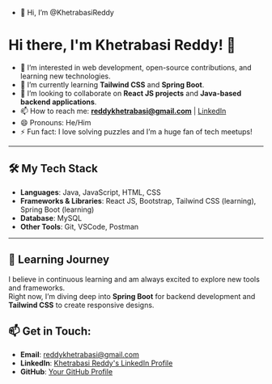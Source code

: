 - 👋 Hi, I’m @KhetrabasiReddy
# Hi there, I'm Khetrabasi Reddy! 👋

- 👀 I’m interested in web development, open-source contributions, and learning new technologies.
- 🌱 I’m currently learning **Tailwind CSS** and **Spring Boot**.
- 💞️ I’m looking to collaborate on **React JS projects** and **Java-based backend applications**.
- 📫 How to reach me: **[reddykhetrabasi@gmail.com](mailto:reddykhetrabasi@gmail.com)** | [LinkedIn](https://www.linkedin.com/in/khetrabasi-reddy-b0ba77224/)
- 😄 Pronouns: He/Him
- ⚡ Fun fact: I love solving puzzles and I’m a huge fan of tech meetups!

---

## 🛠️ My Tech Stack

- **Languages**: Java, JavaScript, HTML, CSS
- **Frameworks & Libraries**: React JS, Bootstrap, Tailwind CSS (learning), Spring Boot (learning)
- **Database**: MySQL
- **Other Tools**: Git, VSCode, Postman

---

## 🌱 Learning Journey

I believe in continuous learning and am always excited to explore new tools and frameworks.  
Right now, I’m diving deep into **Spring Boot** for backend development and **Tailwind CSS** to create responsive designs.
<!--
---
i will update it later
## 🚀 Projects

1. **[Project Name 1]**  
   _Description: Brief overview of the project, key features, and technologies used._

2. **[Project Name 2]**  
   _Description: Overview of the problem solved, tools used, and why it's significant._

---
 --->
## 📫 Get in Touch:

- **Email**: [reddykhetrabasi@gmail.com](mailto:reddykhetrabasi@gmail.com)
- **LinkedIn**: [Khetrabasi Reddy's LinkedIn Profile](https://www.linkedin.com/in/khetrabasi-reddy-b0ba77224/)
- **GitHub**: [Your GitHub Profile](https://github.com/yourusername)


<!---
KhetrabasiReddy/KhetrabasiReddy is a ✨ special ✨ repository because its `README.md` (this file) appears on your GitHub profile.
You can click the Preview link to take a look at your changes.
--->
